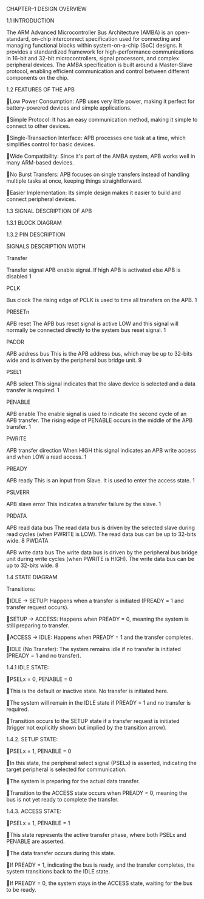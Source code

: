 CHAPTER–1 DESIGN OVERVIEW


1.1 INTRODUCTION

The ARM Advanced Microcontroller Bus Architecture (AMBA) is an open-standard, on-chip interconnect specification used for connecting and managing functional blocks within system-on-a-chip (SoC) designs. It provides a standardized framework for high-performance communications in 16-bit and 32-bit microcontrollers, signal processors, and complex peripheral devices. The AMBA specification is built around a Master-Slave protocol, enabling efficient communication and control between different components on the chip.

1.2 FEATURES OF THE APB

Low Power Consumption: APB uses very little power, making it perfect for battery-powered devices and simple applications.

Simple Protocol: It has an easy communication method, making it simple to connect to other devices.

Single-Transaction Interface: APB processes one task at a time, which simplifies control for basic devices.

Wide Compatibility: Since it's part of the AMBA system, APB works well in many ARM-based devices.

No Burst Transfers: APB focuses on single transfers instead of handling multiple tasks at once, keeping things straightforward.

Easier Implementation: Its simple design makes it easier to build and connect peripheral devices.



1.3 SIGNAL DESCRIPTION OF APB


1.3.1 BLOCK DIAGRAM









1.3.2 PIN DESCRIPTION 

  SIGNALS	                                DESCRIPTION                                	                                   WIDTH

Transfer

Transfer signal	             APB enable signal. If high APB is activated else APB is disabled                              	1

PCLK

Bus clock	                    The rising edge of PCLK is used to time all transfers on the APB.                              1

PRESETn

APB reset	                   The APB bus reset signal is active LOW and this signal will normally be 
                             connected directly to the system bus reset signal.	                                              1

PADDR

APB address bus	             This is the APB address bus, which may be up to 32-bits wide and is driven
                             by the peripheral bus bridge unit.	                                                              9

PSEL1

APB select	                 This signal indicates that the slave device is selected and a
                             data transfer is required.                                                                      	1

PENABLE

APB enable	                 The enable signal is used to indicate the second cycle of an APB transfer. 
                             The rising edge of PENABLE occurs in the middle of the APB transfer.	                             1

PWRITE

APB transfer direction	      When HIGH this signal indicates an APB write access and when LOW a read access.                 	1

PREADY

APB ready	                     This is an input from Slave. It is used to enter the access state.                              	1

PSLVERR

APB slave error	                This indicates a transfer failure by the slave.                                               	1

PRDATA

APB read data bus             	The read data bus is driven by the selected slave during
                                read cycles (when PWRITE is LOW). The read data bus can be up to 32-bits wide.                 	8
PWDATA

APB write data bus	             The write data bus is driven by the peripheral bus bridge unit during 
                                 write cycles (when PWRITE is HIGH). The write data bus can be up to 32-bits wide.	             8


1.4 STATE DIAGRAM



Transitions:

IDLE → SETUP: Happens when a transfer is initiated (PREADY = 1 and transfer request occurs).

SETUP → ACCESS: Happens when PREADY = 0, meaning the system is still preparing to transfer.

ACCESS → IDLE: Happens when PREADY = 1 and the transfer completes.

IDLE (No Transfer): The system remains idle if no transfer is initiated (PREADY = 1 and no transfer).



1.4.1 IDLE STATE:

PSELx = 0, PENABLE = 0

This is the default or inactive state. No transfer is initiated here.

The system will remain in the IDLE state if PREADY = 1 and no transfer is required.

Transition occurs to the SETUP state if a transfer request is initiated (trigger not explicitly shown but implied by the transition arrow).


1.4.2. SETUP STATE:

PSELx = 1, PENABLE = 0

In this state, the peripheral select signal (PSELx) is asserted, indicating the target peripheral is selected for communication.

The system is preparing for the actual data transfer.

Transition to the ACCESS state occurs when PREADY = 0, meaning the bus is not yet ready to complete the transfer.


1.4.3. ACCESS STATE:

PSELx = 1, PENABLE = 1

This state represents the active transfer phase, where both PSELx and PENABLE are asserted.

The data transfer occurs during this state.

If PREADY = 1, indicating the bus is ready, and the transfer completes, the system transitions back to the IDLE state.

If PREADY = 0, the system stays in the ACCESS state, waiting for the bus to be ready.




















